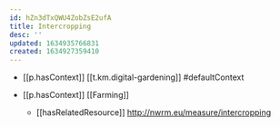 ```yaml
---
id: hZn3dTxQWU4ZobZsE2ufA
title: Intercropping
desc: ''
updated: 1634935766831
created: 1634927359410
---
```


- [[p.hasContext]] [[t.km.digital-gardening]] #defaultContext

- [[p.hasContext]] [[Farming]]
  - [[hasRelatedResource]] http://nwrm.eu/measure/intercropping
